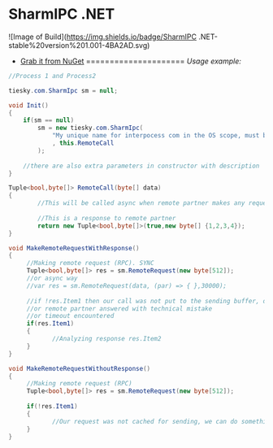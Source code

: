 **SharmIPC .NET**
=====================
![Image of Build](https://img.shields.io/badge/SharmIPC .NET-stable%20version%201.001-4BA2AD.svg)

- <a href = 'https://www.nuget.org/packages/SharmIPC/'  target='_blank'>Grab it from NuGet</a>
=====================
*Usage example:*

```C#
//Process 1 and Process2

tiesky.com.SharmIpc sm = null;

void Init()
{
	if(sm == null)
	  	sm = new tiesky.com.SharmIpc(
		  	"My unique name for interpocess com in the OS scope, must be the same for both processes"
		  	, this.RemoteCall
	  	);
  	
  	//there are also extra parameters in constructor with description
}

Tuple<bool,byte[]> RemoteCall(byte[] data)
{
		//This will be called async when remote partner makes any request
		
		//This is a response to remote partner
		return new Tuple<bool,byte[]>(true,new byte[] {1,2,3,4});	
}

void MakeRemoteRequestWithResponse()
{
	 //Making remote request (RPC). SYNC
	 Tuple<bool,byte[]> res = sm.RemoteRequest(new byte[512]);
	 //or async way
	 //var res = sm.RemoteRequest(data, (par) => { },30000);
	 
	 //if !res.Item1 then our call was not put to the sending buffer, due to its threshold limitation
	 //or remote partner answered with technical mistake
	 //or timeout encountered
	 if(res.Item1)
	 {
	 		//Analyzing response res.Item2
	 }
}

void MakeRemoteRequestWithoutResponse()
{
	 //Making remote request (RPC)
	 Tuple<bool,byte[]> res = sm.RemoteRequest(new byte[512]);
	 
	 if(!res.Item1)
	 {
	 		//Our request was not cached for sending, we can do something
	 }
}

```
